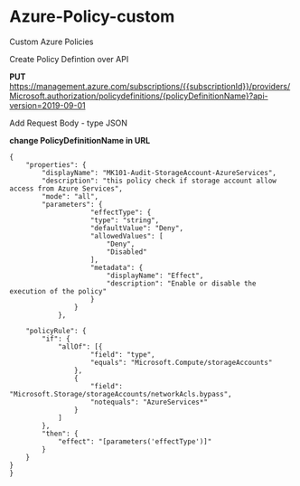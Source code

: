 # Azure-Policy-custom
Custom Azure Policies

Create Policy Defintion over API

**PUT** https://management.azure.com/subscriptions/{{subscriptionId}}/providers/Microsoft.authorization/policydefinitions/{policyDefinitionName}?api-version=2019-09-01



Add Request Body - type JSON

**change PolicyDefinitionName in URL**

```
{
    "properties": {
        "displayName": "MK101-Audit-StorageAccount-AzureServices",
        "description": "this policy check if storage account allow access from Azure Services",
        "mode": "all",
        "parameters": {
                    "effectType": {
                    "type": "string",
                    "defaultValue": "Deny",
                    "allowedValues": [
                        "Deny",
                        "Disabled"
                    ],
                    "metadata": {
                        "displayName": "Effect",
                        "description": "Enable or disable the execution of the policy"
                    }
                }
            },
    
    "policyRule": {
        "if": {
            "allOf": [{
                    "field": "type",
                    "equals": "Microsoft.Compute/storageAccounts"
                },
                {
                    "field": "Microsoft.Storage/storageAccounts/networkAcls.bypass",
                    "notequals": "AzureServices*"
                }
            ]
        },
        "then": {
            "effect": "[parameters('effectType')]"
        }
    }
}
}
```

